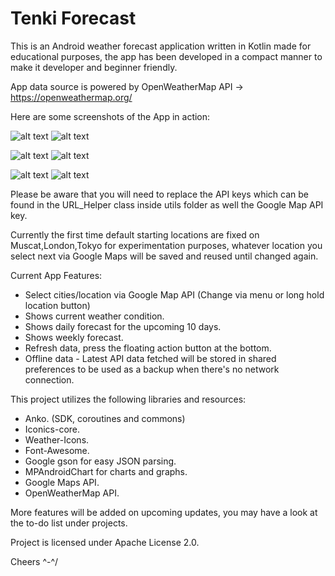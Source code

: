 # Tenki Forecast

This is an Android weather forecast application written in Kotlin made for educational purposes, the app has been developed in a compact manner to make it developer and beginner friendly.

App data source is powered by OpenWeatherMap API -> https://openweathermap.org/

Here are some screenshots of the App in action:

![alt text](https://i.imgur.com/i3uQiV7.png) ![alt text](https://i.imgur.com/dtRXbRw.png)

![alt text](https://i.imgur.com/iFSsLWT.png) ![alt text](https://i.imgur.com/aWQjusA.png)

![alt text](https://i.imgur.com/O3znyVr.png) ![alt text](https://i.imgur.com/G3YeRs8.png)

 
Please be aware that you will need to replace the API keys which can be found in the URL_Helper class inside utils folder as well the Google Map API key.

Currently the first time default starting locations are fixed on Muscat,London,Tokyo for experimentation purposes, whatever location you select next via Google Maps will be saved and reused until changed again.

Current App Features:
- Select cities/location via Google Map API (Change via menu or long hold location button)
- Shows current weather condition.
- Shows daily forecast for the upcoming 10 days.
- Shows weekly forecast.
- Refresh data, press the floating action button at the bottom.
- Offline data - Latest API data fetched will be stored in shared preferences to be used as a backup when there's no network connection.

This project utilizes the following libraries and resources:
- Anko. (SDK, coroutines and commons)
- Iconics-core.
- Weather-Icons.
- Font-Awesome.
- Google gson for easy JSON parsing.
- MPAndroidChart for charts and graphs.
- Google Maps API.
- OpenWeatherMap API.

More features will be added on upcoming updates, you may have a look at the to-do list under projects.

Project is licensed under Apache License 2.0.

Cheers ^-^/
